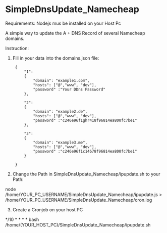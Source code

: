 # SimpleDnsUpdate_Namecheap

Requirements: Nodejs mus be installed on your Host Pc

A simple way to update the A + DNS Record of several Namecheap domains.

Instruction: 

1. Fill in your data into the domains.json file: 

        {
            "1":
            {
                "domain": "example1.com",
                "hosts": ["@","www", "dev"], 
                "password" :"Your DDns Password"   
            },

            "2": 
            {
                "domain": "example2.de",
                "hosts": ["@","www", "dev"],
                "password" :"c246e96f1ghr418f96814ea800fc7be1"  
            },

            "3": 
            {
                "domain": "example3.me",
                "hosts": ["@","www", "dev"],
                "password" :"c246e96f1c14678f96814ea800fc7be1"  
            } 

        }



2. Change the Path in SimpleDnsUpdate_Namecheap/ipupdate.sh to your Path:


node /home/YOUR_PC_USERNAME/SimpleDnsUpdate_Namecheap/ipupdate.js > /home/YOUR_PC_USERNAME/SimpleDnsUpdate_Namecheap/cron.log



3. Create a Cronjob on your host PC

*/10 * * * * bash /home/(YOUR_HOST_PC)/SimpleDnsUpdate_Namecheap/ipupdate.sh
